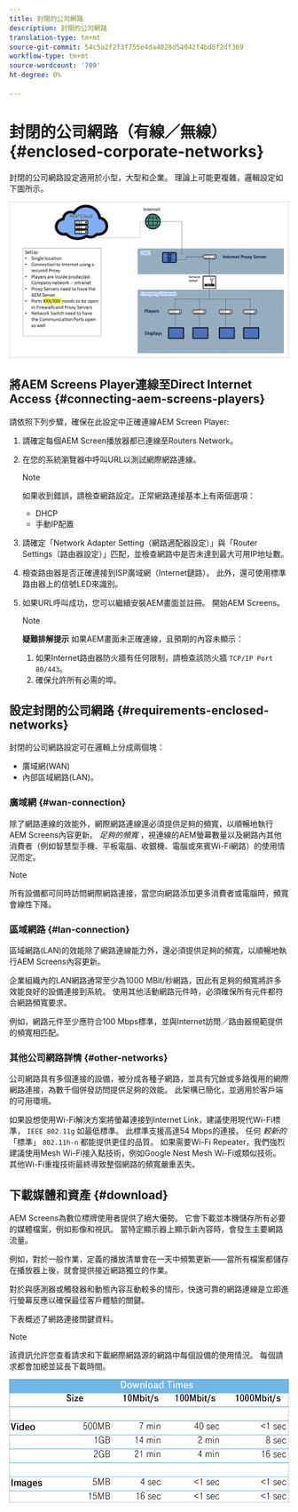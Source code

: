 ```yaml
---
title: 封閉的公司網路
description: 封閉的公司網路
translation-type: tm+mt
source-git-commit: 54c5a2f2f3f755e4da4028d54042f4bd8f2df369
workflow-type: tm+mt
source-wordcount: '709'
ht-degree: 0%

---
```



# 封閉的公司網路（有線／無線） {#enclosed-corporate-networks}

封閉的公司網路設定適用於小型，大型和企業。 理論上可能更複雜，邏輯設定如下圖所示。

![](/help/using/assets/enclosed-network-1.png)


## 將AEM Screens Player連線至Direct Internet Access {#connecting-aem-screens-players}

請依照下列步驟，確保在此設定中正確連線AEM Screen Player:

1. 請確定每個AEM Screen播放器都已連線至Routers Network。
1. 在您的系統瀏覽器中呼叫URL以測試網際網路連線。

   >[!NOTE]
   >如果收到錯誤，請檢查網路設定。正常網路連接基本上有兩個選項：
   >* DHCP
   >* 手動IP配置


1. 請確定「Network Adapter Setting（網路適配器設定）」與「Router Settings（路由器設定）」匹配，並檢查網路中是否未達到最大可用IP地址數。

1. 檢查路由器是否正確連接到ISP廣域網（Internet鏈路）。 此外，還可使用標準路由器上的信號LED來識別。
1. 如果URL呼叫成功，您可以繼續安裝AEM畫面並註冊。 開始AEM Screens。

   >[!NOTE]
   >**疑難排解提示**
   >如果AEM畫面未正確連線，且預期的內容未顯示：
   >
   >1. 如果Internet路由器防火牆有任何限制，請檢查該防火牆 `TCP/IP Port 80/443`。
   >1. 確保允許所有必需的埠。


## 設定封閉的公司網路 {#requirements-enclosed-networks}

封閉的公司網路設定可在邏輯上分成兩個塊：

* 廣域網(WAN)
* 內部區域網路(LAN)。

### 廣域網 {#wan-connection}

除了網路連線的效能外，網際網路連線還必須提供足夠的頻寬，以順暢地執行AEM Screens內容更新。
*足夠的頻寬* ，視連線的AEM螢幕數量以及網路內其他消費者（例如智慧型手機、平板電腦、收銀機、電腦或來賓Wi-Fi網路）的使用情況而定。

>[!NOTE]
>
>所有設備都可同時訪問網際網路連接，當您向網路添加更多消費者或電腦時，頻寬會線性下降。

### 區域網路 {#lan-connection}

區域網路(LAN)的效能除了網路連線能力外，還必須提供足夠的頻寬，以順暢地執行AEM Screens內容更新。

企業組織內的LAN網路通常至少為1000 MBit/秒網路，因此有足夠的頻寬將許多效能良好的設備連接到系統。 使用其他活動網路元件時，必須確保所有元件都符合網路頻寬要求。

例如，網路元件至少應符合100 Mbps標準，並與Internet訪問／路由器規範提供的頻寬相匹配。

### 其他公司網路詳情 {#other-networks}

公司網路具有多個連接的設備，被分成各種子網路，並具有冗餘或多路復用的網際網路連接，為數千個併發訪問提供足夠的效能。
此架構已簡化，並適用於客戶端的可用環境。

如果設想使用Wi-Fi解決方案將螢幕連接到Internet Link，建議使用現代Wi-Fi標準， `IEEE 802.11g` 如最低標準。 此標準支援高達54 Mbps的連接。 任何 *較新的* 「標準」 `802.11h-n` 都能提供更佳的品質。 如果需要Wi-Fi Repeater，我們強烈建議使用Mesh Wi-Fi接入點技術，例如Google Nest Mesh Wi-Fi或類似技術。
其他Wi-Fi重複技術最終導致整個網路的頻寬嚴重丟失。

## 下載媒體和資產 {#download}

AEM Screens為數位標牌使用者提供了絕大優勢。 它會下載並本機儲存所有必要的媒體檔案，例如影像和視訊。 當特定顯示器上顯示新內容時，會發生主要網路流量。

例如，對於一般作業，定義的播放清單會在一天中頻繁更新——當所有檔案都儲存在播放器上後，就會提供接近網路獨立的作業。

對於與感測器或觸發器和動態內容互動較多的情形，快速可靠的網路連線是立即進行螢幕反應以確保最佳客戶體驗的關鍵。

下表概述了網路連接關鍵資料。

>[!NOTE]
>該資訊允許您查看請求和下載網際網路源的網路中每個設備的使用情況。 每個請求都會加總並延長下載時間。

![](/help/using/assets/enclosed-network-download.png)
